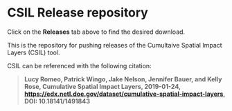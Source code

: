 # CSIL Release repository

Click on the **Releases** tab above to find the desired download.

This is the repository for pushing releases of the Cumultaive Spatial Impact Layers (CSIL) tool. 

CSIL can be referenced with the following citation:

> **Lucy Romeo, Patrick Wingo, Jake Nelson, Jennifer Bauer, and Kelly Rose, Cumulative Spatial Impact Layers, 2019-01-24, https://edx.netl.doe.gov/dataset/cumulative-spatial-impact-layers, DOI: 10.18141/1491843**
